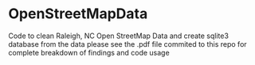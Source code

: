 # OpenStreetMapData
Code to clean Raleigh, NC Open StreetMap Data and create sqlite3 database from the data please see the
.pdf file commited to this repo for complete breakdown of findings and code usage

